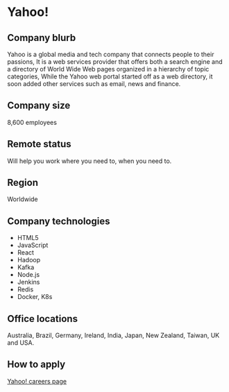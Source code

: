 # Yahoo!

## Company blurb

Yahoo is a global media and tech company that connects people to their passions,
It is a web services provider that offers both a search engine and a directory of World Wide Web pages organized in a hierarchy of topic categories,
While the Yahoo web portal started off as a web directory, it soon added other services such as email, news and finance. 

## Company size

8,600 employees

## Remote status

Will help you work where you need to, when you need to. 

## Region

 Worldwide

## Company technologies

- HTML5
- JavaScript
- React
- Hadoop
- Kafka
- Node.js
- Jenkins
- Redis
- Docker, K8s

## Office locations

Australia, Brazil, Germany, Ireland, India, Japan, New Zealand, Taiwan, UK and USA.

## How to apply

[Yahoo! careers page](https://www.yahooinc.com/careers/)

